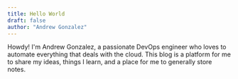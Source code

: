 ```yaml
---
title: Hello World
draft: false
author: "Andrew Gonzalez"
---
```


Howdy! I'm Andrew Gonzalez, a passionate DevOps engineer who loves to automate everything that deals with the cloud. This blog is a platform for me to share my ideas, things I learn, and a place for me to generally store notes.
